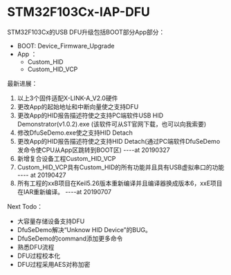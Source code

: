 ﻿# STM32F103Cx-IAP-DFU
STM32F103Cx的USB DFU升级包括BOOT部分App部分：
- BOOT: Device_Firmware_Upgrade
- App ：
    - Custom_HID
	- Custom_HID_VCP

最新进展：
1. 以上3个固件适配X-LINK-A_V2.0硬件
2. 更改App的起始地址和中断向量使之支持DFU
3. 更改App的HID报告描述符使之支持PC端软件USB HID Demonstrator(v1.0.2).exe (该软件可从ST官网下载，也可以向我索要)
4. 修改DfuSeDemo.exe使之支持HID Detach    
5. 更改App的HID报告描述符使之支持HID Detach(通过PC端软件DfuSeDemo发命令使CPU从App区跳转到BOOT区) ----at 20190327
6. 新增复合设备工程Custom_HID_VCP
7. Custom_HID_VCP具有Custom_HID的所有功能并且具有USB虚拟串口的功能 ---- at 20190427
8. 所有工程的xxB项目在Keil5.26版本重新编译并且编译器换成版本6，xxE项目在IAR重新编译。  ----at 20190707

Next Todo：
 - 大容量存储设备支持DFU
 - DfuSeDemo解决“Unknow HID Device”的BUG。
 - DfuSeDemo的command添加更多命令
 - 熟悉DFU流程
 - DFU过程校本化
 - DFU过程采用AES对称加密